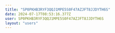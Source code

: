 ```yaml
---
title: "SP0PKHB3RYF3QQJ1MPE5S0F47AZJFT8JJDYTH6S"
date: 2024-07-17T08:53:16.377Z
user: SP0PKHB3RYF3QQJ1MPE5S0F47AZJFT8JJDYTH6S
layout: "users"
---
```

    